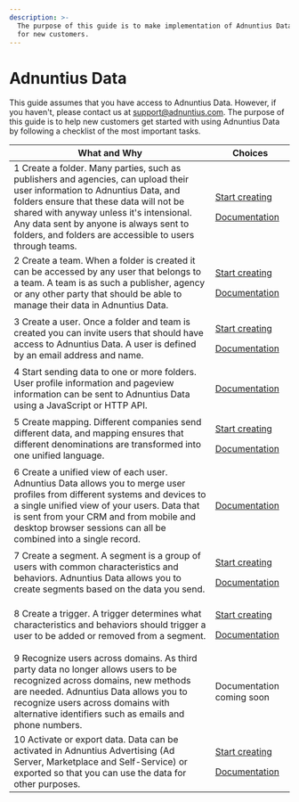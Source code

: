 ```yaml
---
description: >-
  The purpose of this guide is to make implementation of Adnuntius Data easier
  for new customers.
---
```


# Adnuntius Data

This guide assumes that you have access to Adnuntius Data. However, if you haven't, please contact us at [support@adnuntius.com](mailto:support@adnuntius.com). The purpose of this guide is to help new customers get started with using Adnuntius Data by following a checklist of the most important tasks.

| What and Why                                                                                                                                                                                                                                                                                                            | Choices                                                                                                                                                                           |
| ----------------------------------------------------------------------------------------------------------------------------------------------------------------------------------------------------------------------------------------------------------------------------------------------------------------------- | --------------------------------------------------------------------------------------------------------------------------------------------------------------------------------- |
| 1 Create a folder. Many parties, such as publishers and agencies, can upload their user information to Adnuntius Data, and folders ensure that these data will not be shared with anyway unless it's intensional. Any data sent by anyone is always sent to folders, and folders are accessible to users through teams. | <p><a href="https://admin.adnuntius.com/folders">Start creating</a></p><p><a href="../adnuntius-data/user-interface-guide/segmentation/folders.md">Documentation</a></p>          |
| 2 Create a team. When a folder is created it can be accessed by any user that belongs to a team. A team is as such a publisher, agency or any other party that should be able to manage their data in Adnuntius Data.                                                                                                   | <p><a href="https://admin.adnuntius.com/admin/teams">Start creating</a></p><p><a href="../adnuntius-advertising/admin-ui/users/users-teams-and-roles.md">Documentation</a></p>    |
| 3 Create a user. Once a folder and team is created you can invite users that should have access to Adnuntius Data. A user is defined by an email address and name.                                                                                                                                                      | <p><a href="https://admin.adnuntius.com/admin/users">Start creating</a></p><p><a href="../adnuntius-advertising/admin-ui/users/users-teams-and-roles.md">Documentation</a></p>    |
| 4 Start sending data to one or more folders. User profile information and pageview information can be sent to Adnuntius Data using a JavaScript or HTTP API.                                                                                                                                                            | [Documentation](../adnuntius-data/api-documentation/)                                                                                                                             |
| 5 Create mapping. Different companies send different data, and mapping ensures that different denominations are transformed into one unified language.                                                                                                                                                                  | <p><a href="https://admin.adnuntius.com/mappings">Start creating</a></p><p><a href="../adnuntius-data/user-interface-guide/fields/mappings.md">Documentation</a></p>              |
| 6 Create a unified view of each user. Adnuntius Data allows you to merge user profiles from different systems and devices to a single unified view of your users. Data that is sent from your CRM and from mobile and desktop browser sessions can all be combined into a single record.                                | [Documentation](../adnuntius-data/api-documentation/javascript/user-synchronisation.md)                                                                                           |
| 7 Create a segment. A segment is a group of users with common characteristics and behaviors. Adnuntius Data allows you to create segments based on the data you send.                                                                                                                                                   | <p><a href="https://admin.adnuntius.com/segments">Start creating</a></p><p><a href="../adnuntius-data/user-interface-guide/segmentation/segments.md">Documentation</a></p>        |
| 8 Create a trigger. A trigger determines what characteristics and behaviors should trigger a user to be added or removed from a segment.                                                                                                                                                                                | <p><a href="https://admin.adnuntius.com/triggers">Start creating</a></p><p><a href="../adnuntius-data/user-interface-guide/segmentation/triggers.md">Documentation</a></p>        |
| 9 Recognize users across domains. As third party data no longer allows users to be recognized across domains, new methods are needed. Adnuntius Data allows you to recognize users across domains with alternative identifiers such as emails and phone numbers.                                                        | Documentation coming soon                                                                                                                                                         |
| 10 Activate or export data. Data can be activated in Adnuntius Advertising (Ad Server, Marketplace and Self-Service) or exported so that you can use the data for other purposes.                                                                                                                                       | <p><a href="https://admin.adnuntius.com/admin/data-exports">Start creating</a></p><p><a href="../adnuntius-data/user-interface-guide/admin/data-exports.md">Documentation</a></p> |
